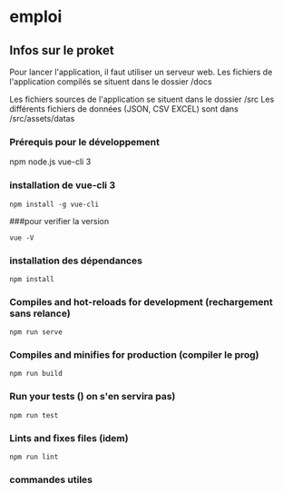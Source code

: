 # emploi

## Infos sur le proket
Pour lancer l'application, il faut utiliser un serveur web.
Les fichiers de l'application compilés se situent dans le dossier /docs 

Les fichiers sources de l'application se situent dans le dossier /src
Les différents fichiers de données (JSON, CSV EXCEL) sont dans /src/assets/datas


### Prérequis pour le développement 

npm
node.js
vue-cli 3

### installation de vue-cli 3
```
npm install -g vue-cli
```

###pour verifier la version
```
vue -V 
```

### installation des dépendances
```
npm install
```

### Compiles and hot-reloads for development (rechargement sans relance)
```
npm run serve
```

### Compiles and minifies for production (compiler le prog)
```
npm run build
```

### Run your tests () on s'en servira pas)
```
npm run test
```

### Lints and fixes files (idem)
```
npm run lint
```

### commandes utiles

